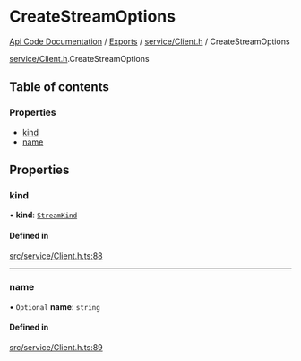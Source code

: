 # CreateStreamOptions
 
[Api Code Documentation](../README.md) / [Exports](../modules.md) / [service/Client.h](../modules/service_Client_h.md) / CreateStreamOptions

[service/Client.h](../modules/service_Client_h.md).CreateStreamOptions

## Table of contents

### Properties

- [kind](service_Client_h.CreateStreamOptions.md#kind)
- [name](service_Client_h.CreateStreamOptions.md#name)

## Properties

### kind

• **kind**: [`StreamKind`](../modules/service_Client_h.md#streamkind)

#### Defined in

[src/service/Client.h.ts:88](https://github.com/openkfw/TruBudget/blob/95e6f8a/api/src/service/Client.h.ts#L88)

___

### name

• `Optional` **name**: `string`

#### Defined in

[src/service/Client.h.ts:89](https://github.com/openkfw/TruBudget/blob/95e6f8a/api/src/service/Client.h.ts#L89)
